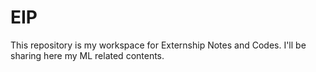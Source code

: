 # EIP

This repository is my workspace for Externship Notes and Codes. I'll be sharing here my ML related contents.
